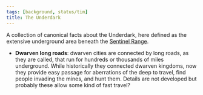```yaml
---
tags: [background, status/tim]
title: The Underdark
---
```


A collection of canonical facts about the Underdark, here defined as the extensive underground area beneath the [Sentinel Range](<../../gazetteer/sentinel-range/sentinel-range.md>).


- **Dwarven long roads**: dwarven cities are connected by long roads, as they are called, that run for hundreds or thousands of miles underground. While historically they connected dwarven kingdoms, now they provide easy passage for aberrations of the deep to travel, find people invading the mines, and hunt them. Details are not developed but probably these allow some kind of fast travel?